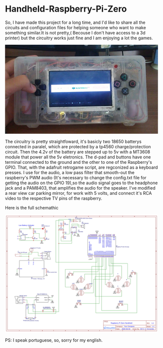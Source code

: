 # Handheld-Raspberry-Pi-Zero

So, I have made this project for a long time, and I'd like to share all the circuits and configuration files for helping someone who want to make something similar.It is not pretty,( Becouse I don't have access to a 3d printer) but the circuitry works just fine and I am enjoying a lot the games.

![alt text](https://github.com/GilDaniel/Handheld-Raspberry-Pi-Zero/blob/main/main.jpeg)

The circuitry is pretty straightfoward, it's basicly two 18650 batterys connected in paralel, which are protected by a tp4560 charge/protection circuit. Then the 4.2v of the battery are stepped up to 5v with a MT3608 module that power all the 5v eletronics.
The d-pad and buttons have one terminal connected to the ground and the other to one of the Raspberry's GPIO. That, with the adafruit retrogame script, are regconized as a keyboard presses.
I use for the audio, a low pass filter that smooth-out the raspberry's PWM audio (It's necessary to change the config.txt file for getting the audio on the GPIO 19),so the audio signal goes to the headphone jack and a PAM8403, that amplifies the audio for the speaker.
I've modified a rear view car parking mirror, for work with 5 volts, and connect it's RCA video to the respective TV pins of the raspberry.

Here is the full schemathic

![alt text](https://github.com/GilDaniel/Handheld-Raspberry-Pi-Zero/blob/main/Schematic_Rasp_portable_2021-04-30-1.jpg)


PS: I speak portuguese, so, sorry for my english.
